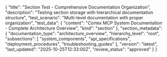 {
  "title": "Section Test - Comprehensive Documentation Organization",
  "description": "Testing section storage with hierarchical documentation structure",
  "test_scenario": "Multi-level documentation with proper organization",
  "test_data": {
    "content": "Cortex MCP System Documentation - Complete Architecture Overview",
    "kind": "section"
  },
  "section_metadata": {
    "documentation_type": "architecture_overview",
    "hierarchy_level": "root",
    "subsections": [
      "system_components",
      "api_specifications", 
      "deployment_procedures",
      "troubleshooting_guides"
    ],
    "version": "latest",
    "last_updated": "2025-10-25T12:33:00Z",
    "review_status": "approved"
  }
}